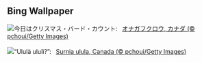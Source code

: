 ## Bing Wallpaper
![](https://www.bing.com/th?id=OHR.NorthernHawkOwl_JA-JP7268842450_UHD.jpg&w=1000)今日はクリスマス・バード・カウント:&nbsp;&ensp;[オナガフクロウ, カナダ (© pchoui/Getty Images)](https://www.bing.com/th?id=OHR.NorthernHawkOwl_JA-JP7268842450_UHD.jpg)
<br><br/>
![](https://www.bing.com/th?id=OHR.NorthernHawkOwl_IT-IT6682562006_UHD.jpg&w=1000)“Ululà ululì?”:&nbsp;&ensp;[Surnia ulula, Canada (© pchoui/Getty Images)](https://www.bing.com/th?id=OHR.NorthernHawkOwl_IT-IT6682562006_UHD.jpg)
<br><br/>

